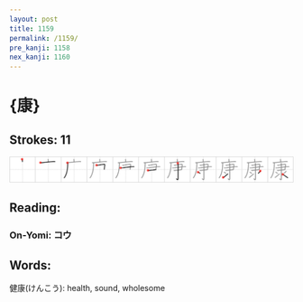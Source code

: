 ```yaml
---
layout: post
title: 1159
permalink: /1159/
pre_kanji: 1158
nex_kanji: 1160
---
```


# {康}

## Strokes: 11

<div class="stroke"><img src="../images/E5BAB7.png" /></div>

## Reading:

### On-Yomi: コウ

## Words:

健康(けんこう): health, sound, wholesome
